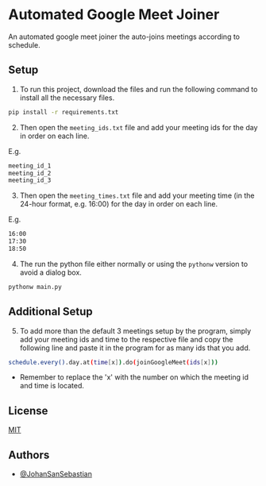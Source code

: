 
# Automated Google Meet Joiner

An automated google meet joiner the auto-joins meetings according to schedule.




## Setup

1. To run this project, download the files and run the following command to install all the necessary files.

```bash
pip install -r requirements.txt
```

2. Then open the `meeting_ids.txt` file and add your meeting ids for the day in order on each line.

E.g. 
```bash 
meeting_id_1
meeting_id_2
meeting_id_3
```

3. Then open the `meeting_times.txt` file and add your meeting time (in the 24-hour format, e.g. 16:00) for the day in order on each line.

E.g. 
```bash 
16:00
17:30
18:50
```
4. The run the python file either normally or using the `pythonw` version to avoid a dialog box.

```bash
pythonw main.py
```


## Additional Setup

5. To add more than the default 3 meetings setup by the program, simply add your meeting ids and time to the respective file and copy the following line and paste it in the program for as many ids that you add.

```bash
schedule.every().day.at(time[x]).do(joinGoogleMeet(ids[x]))
```
- Remember to replace the 'x' with the number on which the meeting id and time is located. 

## License

[MIT](https://choosealicense.com/licenses/mit/)


## Authors

- [@JohanSanSebastian](https://www.github.com/johansansebastian)

